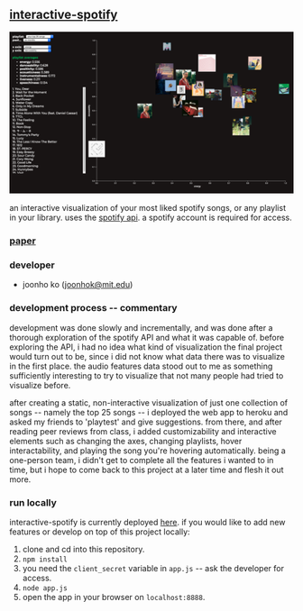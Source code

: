 ## [interactive-spotify](https://interactive-spotify.herokuapp.com)

![](title_image.png)

an interactive visualization of your most liked spotify songs, or any playlist in your library. uses the [spotify api](https://developer.spotify.com/documentation/web-api/). a spotify account is required for access.

### [paper](https://github.mit.edu/pages/6894-sp20/FP-interactive-spotify/paper.pdf)

### developer

- joonho ko (joonhok@mit.edu)

### development process -- commentary

development was done slowly and incrementally, and was done after a thorough exploration of the spotify API and what it was capable of. before exploring the API, i had no idea what kind of visualization the final project would turn out to be, since i did not know what data there was to visualize in the first place. the audio features data stood out to me as something sufficiently interesting to try to visualize that not many people had tried to visualize before.

after creating a static, non-interactive visualization of just one collection of songs -- namely the top 25 songs -- i deployed the web app to heroku and asked my friends to 'playtest' and give suggestions. from there, and after reading peer reviews from class, i added customizability and interactive elements such as changing the axes, changing playlists, hover interactability, and playing the song you're hovering automatically. being a one-person team, i didn't get to complete all the features i wanted to in time, but i hope to come back to this project at a later time and flesh it out more.

### run locally

interactive-spotify is currently deployed [here](https://interactive-spotify.herokuapp.com). if you would like to add new features or develop on top of this project locally:

1. clone and cd into this repository.
2. `npm install`
3. you need the `client_secret` variable in `app.js` -- ask the developer for access.
4. `node app.js` 
5. open the app in your browser on `localhost:8888`.
